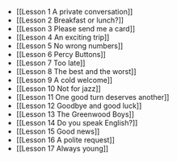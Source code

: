 - [[Lesson 1 A private conversation]]
- [[Lesson 2 Breakfast or lunch?]]
- [[Lesson 3 Please send me a card]]
- [[Lesson 4 An exciting trip]]
- [[Lesson 5 No wrong numbers]]
- [[Lesson 6 Percy Buttons]]
- [[Lesson 7 Too late]]
- [[Lesson 8 The best and the worst]]
- [[Lesson 9 A cold welcome]]
- [[Lesson 10 Not for jazz]]
- [[Lesson 11 One good turn deserves another]]
- [[Lesson 12 Goodbye and good luck]]
- [[Lesson 13 The Greenwood Boys]]
- [[Lesson 14 Do you speak English?]]
- [[Lesson 15 Good news]]
- [[Lesson 16 A polite request]]
- [[Lesson 17 Always young]]